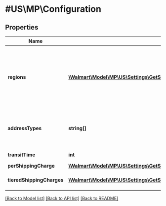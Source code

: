 # #US\MP\Configuration

## Properties

Name | Type | Description | Notes
------------ | ------------- | ------------- | -------------
**regions** | [**\Walmart\Model\MP\US\Settings\GetShippingTemplateDetails200ResponseShippingMethodsInnerConfigurationsInnerRegionsInner[]**](GetShippingTemplateDetails200ResponseShippingMethodsInnerConfigurationsInnerRegionsInner.md) | Supported Regions includes 48 State Street, 48 State – Street Po Box/Street, AK and HI – Street etc |
**addressTypes** | **string[]** | Supported address types like PO_BOX STREET MILITARY |
**transitTime** | **int** | Time in transit |
**perShippingCharge** | [**\Walmart\Model\MP\US\Settings\GetShippingTemplateDetails200ResponseShippingMethodsInnerConfigurationsInnerPerShippingCharge**](GetShippingTemplateDetails200ResponseShippingMethodsInnerConfigurationsInnerPerShippingCharge.md) |  | [optional]
**tieredShippingCharges** | [**\Walmart\Model\MP\US\Settings\GetShippingTemplateDetails200ResponseShippingMethodsInnerConfigurationsInnerTieredShippingChargesInner[]**](GetShippingTemplateDetails200ResponseShippingMethodsInnerConfigurationsInnerTieredShippingChargesInner.md) | Tiered Shipping Charges | [optional]


[[Back to Model list]](../) [[Back to API list]](../../Api/US/MP) [[Back to README]](../../README.md)
